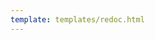 ```yaml
---
template: templates/redoc.html
---
```


<redoc spec-url={{base_path}}/apis/restapis/export-user-info.yaml></redoc>
<script src="https://cdn.jsdelivr.net/npm/redoc@next/bundles/redoc.standalone.js"> </script>